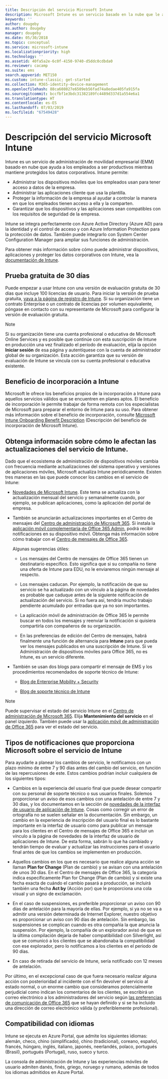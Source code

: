 ```yaml
---
title: Descripción del servicio Microsoft Intune
description: Microsoft Intune es un servicio basado en la nube que le ayuda a administrar dispositivos Windows, iOS, Mac OS X, Android y Windows Mobile.
keywords: ''
author: dougeby
ms.author: dougeby
manager: dougeby
ms.date: 05/30/2018
ms.topic: conceptual
ms.service: microsoft-intune
ms.localizationpriority: high
ms.technology: ''
ms.assetid: 40fa5a2e-6c0f-4150-9740-d5ddc0cdbda0
ms.reviewer: cacamp
ms.suite: ems
search.appverid: MET150
ms.custom: intune-classic; get-started
ms.collection: M365-identity-device-management
ms.openlocfilehash: 88ca608027e6509eb56fad74a8edae405fa915fa
ms.sourcegitcommit: bccfbf1e3bdc31382189fc4489d337d1a554e6a1
ms.translationtype: HT
ms.contentlocale: es-ES
ms.lasthandoff: 07/03/2019
ms.locfileid: "67549428"
---
```

# <a name="microsoft-intune-service-description"></a>Descripción del servicio Microsoft Intune

Intune es un servicio de administración de movilidad empresarial (EMM) basado en nube que ayuda a los empleados a ser productivos mientras mantiene protegidos los datos corporativos. Intune permite:
* Administrar los dispositivos móviles que los empleados usan para tener acceso a datos de la empresa.
* Administrar las aplicaciones cliente que usa la plantilla.
* Proteger la información de la empresa al ayudar a controlar la manera en que los empleados tienen acceso a ella y la comparten.
* Garantizar que los dispositivos y las aplicaciones sean compatibles con los requisitos de seguridad de la empresa.

Intune se integra perfectamente con Azure Active Directory (Azure AD) para la identidad y el control de acceso y con Azure Information Protection para la protección de datos. También puede integrarlo con System Center Configuration Manager para ampliar sus funciones de administración.

Para obtener más información sobre cómo puede administrar dispositivos, aplicaciones y proteger los datos corporativos con Intune, vea la [documentación de Intune](https://docs.microsoft.com/intune/).

## <a name="30-day-free-trial"></a>Prueba gratuita de 30 días
Puede empezar a usar Intune con una versión de evaluación gratuita de 30 días que incluye 100 licencias de usuario. Para iniciar la versión de prueba gratuita, [vaya a la página de registro de Intune](https://admin.microsoft.com/Signup/Signup.aspx?OfferId=40BE278A-DFD1-470a-9EF7-9F2596EA7FF9&dl=INTUNE_A&ali=1#0%20). Si su organización tiene un contrato Enterprise o un contrato de licencias por volumen equivalente, póngase en contacto con su representante de Microsoft para configurar la versión de evaluación gratuita.

> [!NOTE]
> Si su organización tiene una cuenta profesional o educativa de Microsoft Online Services y es posible que continúe con esta suscripción de Intune en producción una vez finalizado el período de evaluación, elija la opción **Iniciar sesión** de esa página y autentíquese con la cuenta de administrador global de su organización. Esta acción garantiza que su versión de evaluación de Intune se vincula con su cuenta profesional o educativa existente.

<!--- For a list of settings that you can set up on mobile devices, see:

- [Enrolled device management capabilities of Microsoft Intune](introduction-intune.md)

- [Hybrid mobile device management (MDM) with System Center Configuration Manager and Microsoft Intune](/sccm/mdm/understand/hybrid-mobile-device-management)

For more about System Center Configuration Manager, see [Documentation  for System Center Configuration Manager](/sccm/index).--->
## <a name="intune-onboarding-benefit"></a>Beneficio de incorporación a Intune
Microsoft le ofrece los beneficios propios de la incorporación a Intune para aquellos servicios válidos que se encuentren en planes aptos. El beneficio de incorporación le permite trabajar de forma remota con los especialistas de Microsoft para preparar el entorno de Intune para su uso. Para obtener más información sobre el beneficio de incorporación, consulte [Microsoft Intune Onboarding Benefit Description](http://go.microsoft.com/fwlink/?LinkId=619281) (Descripción del beneficio de incorporación de Microsoft Intune).


## <a name="learn-how-intune-service-updates-affect-you"></a>Obtenga información sobre cómo le afectan las actualizaciones del servicio de Intune.

Dado que el ecosistema de administración de dispositivos móviles cambia con frecuencia mediante actualizaciones del sistema operativo y versiones de aplicaciones móviles, Microsoft actualiza Intune periódicamente. Existen tres maneras en las que puede conocer los cambios en el servicio de Intune:

- [Novedades de Microsoft Intune](whats-new.md). Este tema se actualiza con la actualización mensual del servicio y semanalmente cuando, por ejemplo, se publican aplicaciones, como la aplicación del portal de empresa.

- También se anunciarán actualizaciones importantes en el Centro de mensajes del [Centro de administración de Microsoft 365](https://admin.microsoft.com/). Si instala la [aplicación móvil complementaria de Office 365 Admin](https://support.office.com/article/Office-365-Admin-Mobile-App-e16f6421-2a1a-4142-bf9d-9846600a060a), podrá recibir notificaciones en su dispositivo móvil. Obtenga más información sobre cómo trabajar con el [Centro de mensajes de Office 365](https://support.office.com/client/results?Shownav=true&ns=O365ENTADMIN&version=15&ver=15&HelpID=O365E_MCManageUpdates).

    Algunas sugerencias útiles:

    - Los mensajes del Centro de mensajes de Office 365 tienen un destinatario específico. Esto significa que si su compañía no tiene una oferta de Intune para EDU, no le enviaremos ningún mensaje al respecto.

    - Los mensajes caducan. Por ejemplo, la notificación de que su servicio se ha actualizado con un vínculo a la página de novedades es probable que caduque antes de la siguiente notificación de actualización del servicio. Si no fuera así, tendría mucho trabajo pendiente acumulado por entradas que ya no son importantes.

    - La aplicación móvil de administración de Office 365 le permite buscar en todos los mensajes y reenviar la notificación si quisiera compartirla con compañeros de su organización.

    - En las preferencias de edición del Centro de mensajes, habrá finalmente una función de alternancia para **Intune** para que pueda ver los mensajes publicados en una suscripción de Intune. Si ve Administración de dispositivos móviles para Office 365, no es Intune, es un servicio diferente.

- También se usan dos blogs para compartir el mensaje de EMS y los procedimientos recomendados de soporte técnico de Intune:

    - [Blog de Enterprise Mobility + Security](https://blogs.technet.microsoft.com/enterprisemobility/)

    - [Blog de soporte técnico de Intune](https://blogs.technet.microsoft.com/intunesupport/)

>[!Note]
>Puede supervisar el estado del servicio Intune en el [Centro de administración de Microsoft 365](https://admin.microsoft.com). Elija **Mantenimiento del servicio** en el panel izquierdo. También puede usar la [aplicación móvil de administración de Office 365](https://support.office.com/article/Office-365-Admin-Mobile-App-e16f6421-2a1a-4142-bf9d-9846600a060a) para ver el estado del servicio.

## <a name="types-of-notices-microsoft-provides-about-the-intune-service"></a>Tipos de notificaciones que proporciona Microsoft sobre el servicio de Intune

Para ayudarle a planear los cambios de servicio, le notificamos con un plazo mínimo de entre 7 y 90 días antes del cambio del servicio, en función de las repercusiones de este. Estos cambios podrían incluir cualquiera de los siguientes tipos:

- Cambios en la experiencia del usuario final que puede desear compartir con su personal de soporte técnico o sus usuarios finales. Solemos proporcionar un aviso de esos cambios con una antelación de entre 7 y 30 días, y los documentamos en la sección de [novedades de la interfaz de usuario de aplicación de Intune](whats-new-app-ui.md). Cosas como corregir un error de ortografía no se suelen señalar en la documentación. Sin embargo, un cambio en la experiencia de inscripción del usuario final es lo bastante importante en la interfaz de usuario como para publicar un mensaje para los clientes en el Centro de mensajes de Office 365 e incluir un vínculo a la página de novedades de la interfaz de usuario de aplicaciones de Intune. De esta forma, sabrán lo que ha cambiado y tendrán tiempo de evaluar y actualizar las instrucciones para el usuario final antes de que los cambios se implementen en producción.

- Aquellos cambios en los que es necesario que realice alguna acción se llaman **Plan for Change** (Plan de cambio) y se avisan con una antelación de unos 30 días. En el Centro de mensajes de Office 365, la categoría indica específicamente Plan for Change (Plan de cambio) y si existe una fecha exacta de cuándo el cambio pasará a producción, se incluirá también una fecha **Act by** (Acción por) que le proporciona una cola visual y un signo de exclamación.

- En el caso de suspensiones, es preferible proporcionar un aviso con 90 días de antelación para la mayoría de ellas. Por ejemplo, si ya no se va a admitir una versión determinada de Internet Explorer, nuestro objetivo es proporcionar un aviso con 90 días de antelación. Sin embargo, las suspensiones se complican cuando es otra compañía la que anuncia la suspensión. Por ejemplo, la compañía de un explorador avisó de que en la última compilación dejaría de haber compatibilidad con Silverlight, así que se comunicó a los clientes que se abandonaba la compatibilidad con ese explorador, pero lo notificamos a los clientes en el periodo de 90 días.

- En caso de retirada del servicio de Intune, sería notificado con 12 meses de antelación.

Por último, en el excepcional caso de que fuera necesario realizar alguna acción con posterioridad al incidente con el fin devolver el servicio al estado normal, o un enorme cambio que consideramos potencialmente perjudicial como indican los comentarios de los clientes, se escribirá un correo electrónico a los administradores del servicio según [las preferencias de comunicación de Office 365](https://support.office.com/article/Change-your-contact-preferences-for-communications-from-Microsoft-6f70de1b-a64d-4498-bfbd-be8c83a9c0fc) que se hayan definido y si se ha incluido una dirección de correo electrónico válida (y preferiblemente profesional).  


<!--- ## Choose the management solution that’s right for you
You can set up Intune in several ways to manage and help protect your company's mobile devices and computers (referred to as **devices** in this article).

- **Intune stand-alone configuration.** Use the web-based admin console in Intune to manage devices in your organization. Intune can be used without any on-premises IT infrastructure. If you use Intune with Active Directory Domain Services, you can use domain user accounts that you manage with Domain Services with Intune.

- **Intune with System Center Configuration Manager.** Use the Configuration Manager management console to manage computers and mobile devices in your enterprise. This configuration can help you to manage all your organization’s devices through a single console, the Configuration Manager Admin Console. Configuration Manager supports large numbers of mobile devices, servers, and computers. For more about Configuration Manager, see [Hybrid mobile device management (MDM) with System Center Configuration Manager and Microsoft Intune](/sccm/mdm/understand/hybrid-mobile-device-management). For more help deciding which approach is right for you, see [Choose between Microsoft Intune standalone and hybrid mobile device management with Configuration Manager](/sccm/mdm/understand/choose-between-standalone-intune-and-hybrid-mobile-device-management).--->

## <a name="language-support"></a>Compatibilidad con idiomas
Intune se ejecuta en Azure Portal, que admite los siguientes idiomas: alemán, checo, chino (simplificado), chino (tradicional), coreano, español, francés, húngaro, inglés, italiano, japonés, neerlandés, polaco, portugués (Brasil), portugués (Portugal), ruso, sueco y turco.

La consola de administración de Intune y las experiencias móviles de usuario admiten danés, finés, griego, noruego y rumano, además de todos los idiomas admitidos en Azure Portal.

<!--- ## Learn more about Intune
Use these resources to learn more about Intune:

- The [Microsoft Intune Trust Center](https://www.microsoft.com/server-cloud/products/intune-trust-center/) provides information about the security, privacy, and compliance practices of Intune, and it describes some of Intune's certifications.

- [Enrolled device management capabilities of Microsoft Intune](introduction-intune.md)--->
